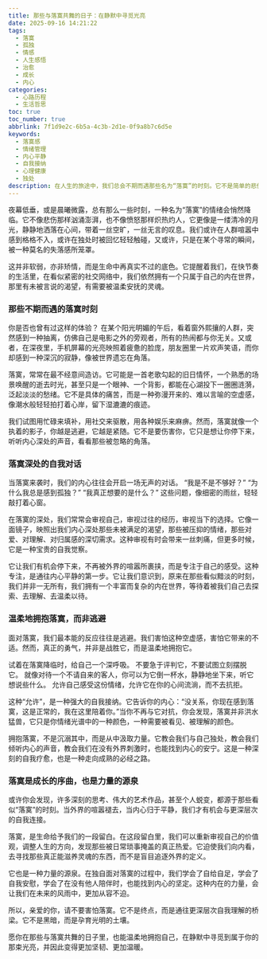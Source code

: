 ```yaml
---
title: 那些与落寞共舞的日子：在静默中寻觅光亮
date: 2025-09-16 14:21:22
tags:
  - 落寞
  - 孤独
  - 情感
  - 人生感悟
  - 治愈
  - 成长
  - 内心
categories:
  - 心路历程
  - 生活哲思
toc: true
toc_number: true
abbrlink: 7f1d9e2c-6b5a-4c3b-2d1e-0f9a8b7c6d5e
keywords:
  - 落寞感
  - 情绪管理
  - 内心平静
  - 自我接纳
  - 心理健康
  - 独处
description: 在人生的旅途中，我们总会不期而遇那些名为“落寞”的时刻。它不是简单的悲伤，而是一种深沉的、带着些许空旷的静默。这篇文章将带你走进落寞的深处，学会如何温柔地拥抱它，如何在那些看似黯淡的瞬间，寻觅到属于自己的光亮与力量。
---
```


夜幕低垂，或是晨曦微露，总有那么一些时刻，一种名为“落寞”的情绪会悄然降临。它不像悲伤那样汹涌澎湃，也不像愤怒那样炽热灼人，它更像是一缕清冷的月光，静静地洒落在心间，带着一丝空旷，一丝无言的叹息。我们或许在人群喧嚣中感到格格不入，或许在独处时被回忆轻轻触碰，又或许，只是在某个寻常的瞬间，被一种莫名的失落感所笼罩。

这并非软弱，亦非矫情，而是生命中再真实不过的底色。它提醒着我们，在快节奏的生活里，在看似紧密的社交网络中，我们依然拥有一个只属于自己的内在世界，那里有未被言说的渴望，有需要被温柔安抚的灵魂。

### 那些不期而遇的落寞时刻

你是否也曾有过这样的体验？
在某个阳光明媚的午后，看着窗外熙攘的人群，突然感到一种抽离，仿佛自己是电影之外的旁观者，所有的热闹都与你无关。又或者，在深夜里，手机屏幕的光亮映照着疲惫的脸庞，朋友圈里一片欢声笑语，而你却感到一种深沉的寂静，像被世界遗忘在角落。

落寞，常常在最不经意间造访。它可能是一首老歌勾起的旧日情怀，一个熟悉的场景唤醒的逝去时光，甚至只是一个眼神、一个背影，都能在心湖投下一圈圈涟漪，泛起淡淡的愁绪。它不是具体的痛苦，而是一种弥漫开来的、难以言喻的空虚感，像潮水般轻轻拍打着心岸，留下湿漉漉的痕迹。

我们试图用忙碌来填补，用社交来驱散，用各种娱乐来麻痹。然而，落寞就像一个执着的影子，你越是逃避，它越是紧随。它不是要伤害你，它只是想让你停下来，听听内心深处的声音，看看那些被忽略的角落。

### 落寞深处的自我对话

当落寞来袭时，我们的内心往往会开启一场无声的对话。
“我是不是不够好？”
“为什么我总是感到孤独？”
“我真正想要的是什么？”
这些问题，像细密的雨丝，轻轻敲打着心窗。

在落寞的深处，我们常常会审视自己，审视过往的经历，审视当下的选择。它像一面镜子，映照出我们内心深处那些未被满足的渴望，那些被压抑的情绪，那些对爱、对理解、对归属感的深切需求。这种审视有时会带来一丝刺痛，但更多时候，它是一种宝贵的自我觉察。

它让我们有机会停下来，不再被外界的喧嚣所裹挟，而是专注于自己的感受。这种专注，是通往内心平静的第一步。它让我们意识到，原来在那些看似黯淡的时刻，我们并非一无所有，我们拥有一个丰富而复杂的内在世界，等待着被我们自己去探索、去理解、去温柔以待。

### 温柔地拥抱落寞，而非逃避

面对落寞，我们最本能的反应往往是逃避。我们害怕这种空虚感，害怕它带来的不适。然而，真正的勇气，并非是战胜它，而是温柔地拥抱它。

试着在落寞降临时，给自己一个深呼吸。
不要急于评判它，不要试图立刻摆脱它。
就像对待一个不请自来的客人，你可以为它倒一杯水，静静地坐下来，听它想说些什么。
允许自己感受这份情绪，允许它在你的心间流淌，而不去抗拒。

这种“允许”，是一种强大的自我接纳。它告诉你的内心：“没关系，你现在感到落寞，这是正常的，我在这里陪着你。”当你不再与它对抗，你会发现，落寞并非洪水猛兽，它只是你情绪光谱中的一种颜色，一种需要被看见、被理解的颜色。

拥抱落寞，不是沉溺其中，而是从中汲取力量。它教会我们与自己独处，教会我们倾听内心的声音，教会我们在没有外界刺激时，也能找到内心的安宁。这是一种深刻的自我疗愈，也是一种走向成熟的必经之路。

### 落寞是成长的序曲，也是力量的源泉

或许你会发现，许多深刻的思考、伟大的艺术作品，甚至个人蜕变，都源于那些看似“落寞”的时刻。当外界的喧嚣褪去，当内心归于平静，我们才有机会与更深层次的自我连接。

落寞，是生命给予我们的一段留白。在这段留白里，我们可以重新审视自己的价值观，调整人生的方向，发现那些被日常琐事掩盖的真正热爱。它迫使我们向内看，去寻找那些真正能滋养灵魂的东西，而不是盲目追逐外界的定义。

它也是一种力量的源泉。在独自面对落寞的过程中，我们学会了自给自足，学会了自我安慰，学会了在没有他人陪伴时，也能找到内心的坚定。这种内在的力量，会让我们在未来的风雨中，更加从容不迫。

所以，亲爱的你，请不要害怕落寞。它不是终点，而是通往更深层次自我理解的桥梁。它不是黑暗，而是孕育光明的土壤。

愿你在那些与落寞共舞的日子里，也能温柔地拥抱自己，在静默中寻觅到属于你的那束光亮，并因此变得更加坚韧、更加温暖。